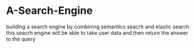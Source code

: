 # A-Search-Engine
building a search engine by combining semantics seacrh and elastic search this seacrh engine will be able to take user data and then return the answer to the query  
